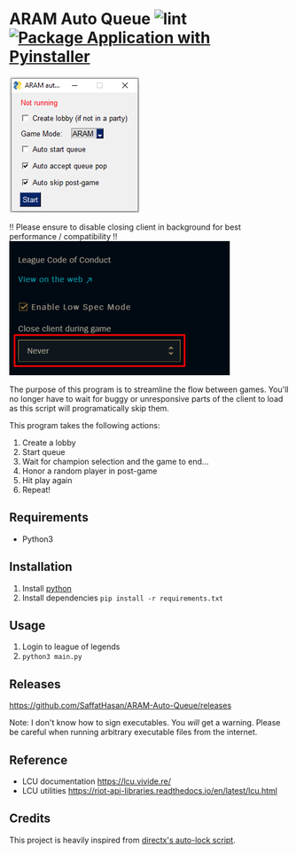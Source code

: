 # ARAM Auto Queue ![lint](https://github.com/SaffatHasan/Aram-Auto-Queue/actions/workflows/pylint.yml/badge.svg) [![Package Application with Pyinstaller](https://github.com/SaffatHasan/ARAM-Auto-Queue/actions/workflows/pyinstaller.yml/badge.svg)](https://github.com/SaffatHasan/ARAM-Auto-Queue/actions/workflows/pyinstaller.yml)

![](assets/sample.png)


!! Please ensure to disable closing client in background for best performance / compatibility !!
![](assets/Screenshot_1.png)

The purpose of this program is to streamline the flow between games. You'll no longer have to wait for buggy or unresponsive parts of the client to load as this script will programatically skip them.

This program takes the following actions:

1. Create a lobby
1. Start queue
1. Wait for champion selection and the game to end...
1. Honor a random player in post-game
1. Hit play again
1. Repeat!

## Requirements

- Python3

## Installation

1. Install [python](https://www.python.org/downloads/)
1. Install dependencies
    `pip install -r requirements.txt`

## Usage

1. Login to league of legends
1. `python3 main.py`

## Releases

https://github.com/SaffatHasan/ARAM-Auto-Queue/releases

Note: I don't know how to sign executables. You _will_ get a warning. Please be careful when running arbitrary executable files from the internet.


## Reference

- LCU documentation https://lcu.vivide.re/
- LCU utilities https://riot-api-libraries.readthedocs.io/en/latest/lcu.html

## Credits

This project is heavily inspired from [directx's auto-lock script](https://github.com/directx5/League-of-Legends-Auto-Accept-Insta-Lock-Python).
